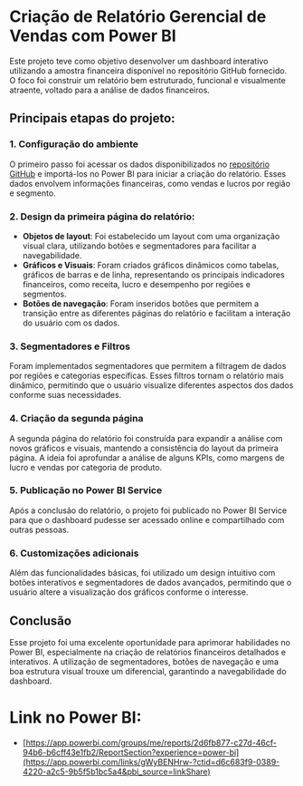 # Criação de Relatório Gerencial de Vendas com Power BI

Este projeto teve como objetivo desenvolver um dashboard interativo utilizando a amostra financeira disponível no repositório GitHub fornecido. O foco foi construir um relatório bem estruturado, funcional e visualmente atraente, voltado para a análise de dados financeiros.

## Principais etapas do projeto:

### 1. Configuração do ambiente
O primeiro passo foi acessar os dados disponibilizados no [repositório GitHub](https://github.com/julianazanelatto/power_bi_analyst) e importá-los no Power BI para iniciar a criação do relatório. Esses dados envolvem informações financeiras, como vendas e lucros por região e segmento.

### 2. Design da primeira página do relatório:
- **Objetos de layout**: Foi estabelecido um layout com uma organização visual clara, utilizando botões e segmentadores para facilitar a navegabilidade.
- **Gráficos e Visuais**: Foram criados gráficos dinâmicos como tabelas, gráficos de barras e de linha, representando os principais indicadores financeiros, como receita, lucro e desempenho por regiões e segmentos.
- **Botões de navegação**: Foram inseridos botões que permitem a transição entre as diferentes páginas do relatório e facilitam a interação do usuário com os dados.

### 3. Segmentadores e Filtros
Foram implementados segmentadores que permitem a filtragem de dados por regiões e categorias específicas. Esses filtros tornam o relatório mais dinâmico, permitindo que o usuário visualize diferentes aspectos dos dados conforme suas necessidades.

### 4. Criação da segunda página
A segunda página do relatório foi construída para expandir a análise com novos gráficos e visuais, mantendo a consistência do layout da primeira página. A ideia foi aprofundar a análise de alguns KPIs, como margens de lucro e vendas por categoria de produto.

### 5. Publicação no Power BI Service
Após a conclusão do relatório, o projeto foi publicado no Power BI Service para que o dashboard pudesse ser acessado online e compartilhado com outras pessoas.

### 6. Customizações adicionais
Além das funcionalidades básicas, foi utilizado um design intuitivo com botões interativos e segmentadores de dados avançados, permitindo que o usuário altere a visualização dos gráficos conforme o interesse.

## Conclusão
Esse projeto foi uma excelente oportunidade para aprimorar habilidades no Power BI, especialmente na criação de relatórios financeiros detalhados e interativos. A utilização de segmentadores, botões de navegação e uma boa estrutura visual trouxe um diferencial, garantindo a navegabilidade do dashboard.

# Link no Power BI:
- [https://app.powerbi.com/groups/me/reports/2d6fb877-c27d-46cf-94b6-b6cff43e1fb2/ReportSection?experience=power-bi](https://app.powerbi.com/links/gWyBENHrw-?ctid=d6c683f9-0389-4220-a2c5-9b5f5b1bc5a4&pbi_source=linkShare)
